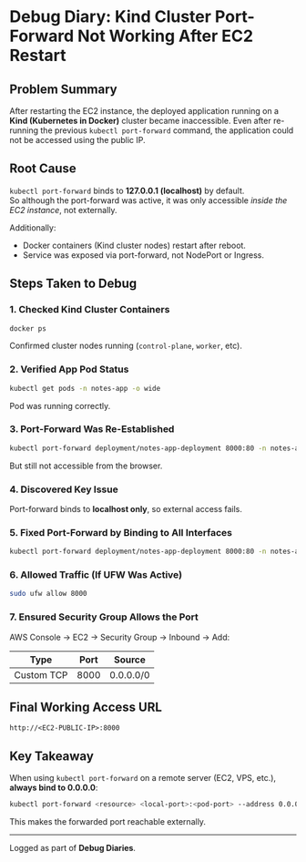 # Debug Diary: Kind Cluster Port-Forward Not Working After EC2 Restart

## Problem Summary
After restarting the EC2 instance, the deployed application running on a **Kind (Kubernetes in Docker)** cluster became inaccessible. Even after re-running the previous `kubectl port-forward` command, the application could not be accessed using the public IP.

## Root Cause
`kubectl port-forward` binds to **127.0.0.1 (localhost)** by default.  
So although the port-forward was active, it was only accessible *inside the EC2 instance*, not externally.

Additionally:
- Docker containers (Kind cluster nodes) restart after reboot.
- Service was exposed via port-forward, not NodePort or Ingress.

## Steps Taken to Debug

### 1. Checked Kind Cluster Containers
```bash
docker ps
```
Confirmed cluster nodes running (`control-plane`, `worker`, etc).

### 2. Verified App Pod Status
```bash
kubectl get pods -n notes-app -o wide
```
Pod was running correctly.

### 3. Port-Forward Was Re-Established
```bash
kubectl port-forward deployment/notes-app-deployment 8000:80 -n notes-app
```
But still not accessible from the browser.

### 4. Discovered Key Issue
Port-forward binds to **localhost only**, so external access fails.

### 5. Fixed Port-Forward by Binding to All Interfaces
```bash
kubectl port-forward deployment/notes-app-deployment 8000:80 -n notes-app --address 0.0.0.0
```

### 6. Allowed Traffic (If UFW Was Active)
```bash
sudo ufw allow 8000
```

### 7. Ensured Security Group Allows the Port
AWS Console → EC2 → Security Group → Inbound → Add:

| Type | Port | Source |
|------|------|---------|
| Custom TCP | 8000 | 0.0.0.0/0 |

## Final Working Access URL
```
http://<EC2-PUBLIC-IP>:8000
```

## Key Takeaway
When using `kubectl port-forward` on a remote server (EC2, VPS, etc.), **always bind to 0.0.0.0**:

```bash
kubectl port-forward <resource> <local-port>:<pod-port> --address 0.0.0.0
```

This makes the forwarded port reachable externally.

---

Logged as part of **Debug Diaries**.